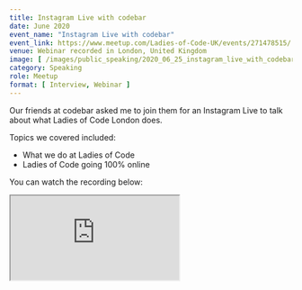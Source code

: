 ```yaml
---
title: Instagram Live with codebar 
date: June 2020
event_name: "Instagram Live with codebar"
event_link: https://www.meetup.com/Ladies-of-Code-UK/events/271478515/
venue: Webinar recorded in London, United Kingdom
image: [ /images/public_speaking/2020_06_25_instagram_live_with_codebar/insta_codebar.jpg ]
category: Speaking
role: Meetup
format: [ Interview, Webinar ]
---
```


Our friends at codebar asked me to join them for an Instagram Live to talk about what Ladies of Code London does.

Topics we covered included:

* What we do at Ladies of Code
* Ladies of Code going 100% online

You can watch the recording below:

<div class="embed-responsive embed-responsive-16by9">
  <iframe class="embed-responsive-item" src="https://www.youtube.com/embed/1xXumtwsXUU" allowfullscreen></iframe>
</div><br/>
